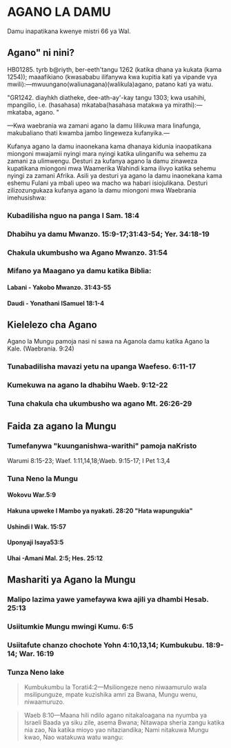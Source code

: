 # AGANO LA DAMU

Damu inapatikana kwenye mistri 66 ya Wal.

## Agano" ni nini?

HB01285. tyrb b@riyth, ber-eeth'tangu 1262 (katika dhana ya kukata (kama 1254)); maaafikiano (kwasababu ilifanywa kwa kupitia kati ya vipande vya mwili):—mwuungano(waliunagana)(walikula)agano, patano kati ya watu.

"GR1242. diayhkh diatheke, dee-ath-ay'-kay tangu 1303; kwa usahihi, mpangilio, i.e. (hasahasa) mkataba(hasahasa matakwa ya mirathi):—mkataba, agano. "

—Kwa waebrania wa zamani agano la damu lilikuwa mara linafunga, makubaliano thati kwamba jambo lingeweza kufanyika.—

Kufanya agano la damu inaonekana kama dhanaya kidunia inaopatikana miongoni mwajamii nyingi mara nyingi katika ulinganifu wa sehemu za zamani za ulimwengu. Desturi za kufanya agano la damu zinaweza kupatikana miongoni mwa Waamerika Wahindi kama ilivyo katika sehemu nyingi za zamani Afrika. Asili ya desturi ya agano la damu inaonekana kama eshemu Fulani ya mbali upeo wa macho wa habari isiojulikana. Desturi zilizozungukaza kufanya agano la damu miongoni mwa Waebrania imehusishwa:

### Kubadilisha nguo na panga I Sam. 18:4

### Dhabihu ya damu Mwanzo. 15:9-17;31:43-54; Yer. 34:18-19

### Chakula ukumbusho wa Agano Mwanzo. 31:54

### Mifano ya Maagano ya damu katika Biblia:

#### Labani - Yakobo Mwanzo. 31:43-55

#### Daudi - Yonathani ISamuel 18:1-4

## Kielelezo cha Agano

Agano la Mungu pamoja nasi ni sawa na Aganola damu katika Agano la Kale. (Waebrania. 9:24)

### Tunabadilisha mavazi yetu na upanga Waefeso. 6:11-17

### Kumekuwa na agano la dhabihu Waeb. 9:12-22

### Tuna chakula cha ukumbusho wa agano Mt. 26:26-29

## Faida za agano la Mungu

### Tumefanywa "kuunganishwa-warithi" pamoja naKristo

Warumi 8:15-23; Waef. 1:11,14,18;Waeb. 9:15-17; I Pet 1:3,4

### Tuna Neno la Mungu

#### Wokovu War.5:9

#### Hakuna upweke I Mambo ya nyakati. 28:20 "Hata wapungukia"

#### Ushindi I Wak. 15:57

#### Uponyaji Isaya53:5

#### Uhai -Amani Mal. 2:5; Hes. 25:12

## Mashariti ya Agano la Mungu

### Malipo lazima yawe yamefaywa kwa ajili ya dhambi Hesab. 25:13

### Usiitumkie Mungu mwingi Kumu. 6:5

### Usiitafute chanzo chochote Yohn 4:10,13,14; Kumbukubu. 18:9-14; War. 16:19

### Tunza Neno lake

> Kumbukumbu la Torati4:2—Msiliongeze neno niwaamurulo wala msilipunguze, mpate kuzishika amri za Bwana, Mungu wenu, niwaamuruzo.

> Waeb 8:10—Maana hili ndilo agano nitakaloagana na nyumba ya Israeli Baada ya siku zile, asema Bwana; Nitawapa sheria zangu katika nia zao, Na katika mioyo yao nitaziandika; Nami nitakuwa Mungu kwao, Nao watakuwa watu wangu:
